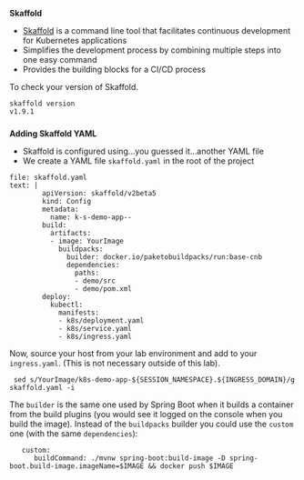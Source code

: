**Skaffold**

*   [Skaffold](https://github.com/GoogleContainerTools/skaffold) is a command line tool that facilitates continuous development for Kubernetes applications
*   Simplifies the development process by combining multiple steps into one easy command
*   Provides the building blocks for a CI/CD process


To check your version of Skaffold.
```execute-1
skaffold version
v1.9.1
```



### 
**Adding Skaffold YAML**



*   Skaffold is configured using…you guessed it…another YAML file
*   We create a YAML file `skaffold.yaml` in the root of the project


```editor:append-lines-to-file
file: skaffold.yaml
text: |
        apiVersion: skaffold/v2beta5
        kind: Config
        metadata:
          name: k-s-demo-app--
        build:
          artifacts:
          - image: YourImage
            buildpacks:
              builder: docker.io/paketobuildpacks/run:base-cnb
              dependencies:
                paths:
                - demo/src
                - demo/pom.xml
        deploy:
          kubectl:
            manifests:
            - k8s/deployment.yaml
            - k8s/service.yaml
            - k8s/ingress.yaml
```


Now, source your host from your lab environment and add to your `ingress.yaml`. (This is not necessary outside of this lab).
```execute-1
 sed s/YourImage/k8s-demo-app-${SESSION_NAMESPACE}.${INGRESS_DOMAIN}/g skaffold.yaml -i
```

The `builder` is the same one used by Spring Boot when it builds a container from the build plugins (you would see it logged on the console when you build the image). Instead of the `buildpacks` builder you could use the `custom` one (with the same `dependencies`):


```
   custom:
      buildCommand: ./mvnw spring-boot:build-image -D spring-boot.build-image.imageName=$IMAGE && docker push $IMAGE
```



